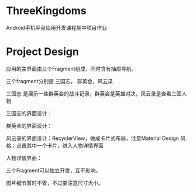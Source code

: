 # ThreeKingdoms
Android手机平台应用开发课程期中项目作业

# Project Design 

应用的主界面由三个Fragment组成，同时含有抽屉导航。

三个fragment分别是 三国志， 群英会，风云录

三国志 是展示一些群英会的战斗记录，群英会是英雄对决，风云录是查看三国人物

三国志的界面设计：

群英会的界面设计：

风云录的界面设计：RecyclerView，做成卡片式布局，注意Material Design 风格；点击其中一个卡片，进入人物详情界面

人物详情界面：

三个Fragment可以独立开发，互不影响。

图片细节暂时不管，不过要注意尺寸大小。




